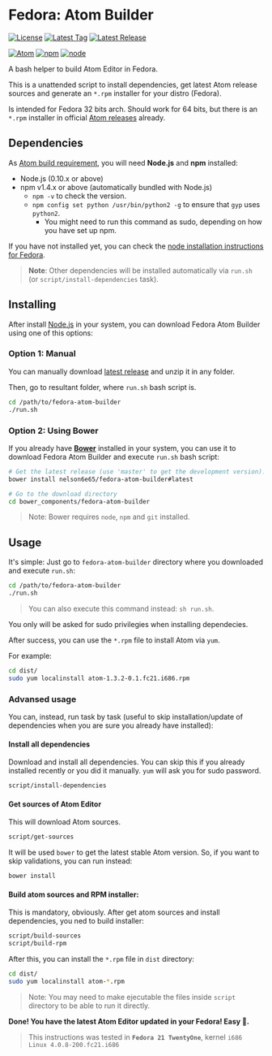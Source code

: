 # Fedora: Atom Builder
[![License](https://img.shields.io/github/license/nelson6e65/fedora-atom-builder.svg)](LICENSE)
[![Latest Tag](https://img.shields.io/github/tag/nelson6e65/fedora-atom-builder.svg)](https://github.com/nelson6e65/fedora-atom-builder/tags)
[![Latest Release](https://img.shields.io/github/release/nelson6e65/fedora-atom-builder.svg)](https://github.com/nelson6e65/fedora-atom-builder/release)


[![Atom](https://img.shields.io/github/release/atom/atom.svg?label=atom)](https://github.com/nelson6e65/fedora-atom-builder/release)
[![npm](https://img.shields.io/npm/v/npm.svg)](https://github.com/npm/npm)
[![node](https://img.shields.io/node/v/gh-badges.svg)](https://github.com/npm/node)


A bash helper to build Atom Editor in Fedora.

This is a unattended script to install dependencies, get latest Atom release sources and generate an `*.rpm` installer for your distro (Fedora).

Is intended for Fedora 32 bits arch. Should work for 64 bits, but there is an `*.rpm` installer in official [Atom releases](https://github.com/atom/atom/releases) already.

## Dependencies
As [Atom build requirement](https://github.com/atom/atom/blob/master/docs/build-instructions/linux.md#requirements), you will need **Node.js** and **npm** installed:
- Node.js (0.10.x or above)
- npm v1.4.x or above (automatically bundled with Node.js)
    - `npm -v` to check the version.
    - `npm config set python /usr/bin/python2 -g` to ensure that `gyp` uses `python2`.
        - You might need to run this command as sudo, depending on how you have set up npm.

If you have not installed yet, you can check the [node installation instructions for Fedora](https://github.com/nodesource/distributions#installation-instructions-1).

>**Note**: Other dependencies will be installed automatically via `run.sh` (or `script/install-dependencies` task).

## Installing
After install [Node.js](https://github.com/nodesource/distributions#installation-instructions-1) in your system, you can download Fedora Atom Builder using one of this options:

### Option 1: Manual
You can manually download [latest release](https://github.com/nelson6e65/fedora-atom-builder/releases) and unzip it in any folder.

Then, go to resultant folder, where `run.sh` bash script is.

```sh
cd /path/to/fedora-atom-builder
./run.sh
```

### Option 2: Using Bower
If you already have [**Bower**](http://bower.io/docs/api/#install) installed in your system, you can use it to download Fedora Atom Builder and execute `run.sh` bash script:



```sh
# Get the latest release (use 'master' to get the development version):
bower install nelson6e65/fedora-atom-builder#latest

# Go to the download directory
cd bower_components/fedora-atom-builder
```

>Note: Bower requires `node`, `npm` and `git` installed.


## Usage
It's simple: Just go to `fedora-atom-builder` directory where you downloaded and execute `run.sh`:

```sh
cd /path/to/fedora-atom-builder
./run.sh
```
>You can also execute this command instead: `sh run.sh`.

You only will be asked for sudo privilegies when installing dependecies.

After success, you can use the `*.rpm` file to install Atom via `yum`.

For example:

```sh
cd dist/
sudo yum localinstall atom-1.3.2-0.1.fc21.i686.rpm
```

### Advansed usage
You can, instead, run task by task (useful to skip installation/update of dependencies when you are sure you already have installed):

#### Install all dependencies
Download and install all dependencies.
You can skip this if you already installed recently or you did it manually.
`yum` will ask you for sudo password.

```sh
script/install-dependencies
```

#### Get sources of Atom Editor
This will download Atom sources.

```sh
script/get-sources
```

It will be used `bower` to get the latest stable Atom version. So, if you want to skip validations, you can run instead:

```sh
bower install
```

#### Build atom sources and RPM installer:
This is mandatory, obviously. After get atom sources and install dependencies, you ned to build installer:

```sh
script/build-sources
script/build-rpm
```

After this, you can install the `*.rpm` file in `dist` directory:

```sh
cd dist/
sudo yum localinstall atom-*.rpm
```

>Note: You may need to make ejecutable the files inside `script` directory to be able to run it directly.

**Done! You have the latest Atom Editor updated in your Fedora! Easy :cake:.**

> This instructions was tested in **`Fedora 21 TwentyOne`**, kernel `i686 Linux 4.0.8-200.fc21.i686`
